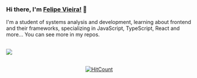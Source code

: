 ### Hi there, I'm [Felipe Vieira!](https://www.linkedin.com/in/felipesvfx/) 👋

I'm a student of systems analysis and development, learning about frontend
and their frameworks, specializing in JavaScript, TypeScript, React and more...
You can see more in my repos.

<div align="center">

</div>
<br/>

<a href="https://github.com/2lipe/Xamarin.Forms.NeoControls">
  <img align="center" src="https://github-readme-stats.anuraghazra1.vercel.app/api/top-langs/?username=2lipe&hide=Batchfile" />
</a>

<br />
<br />
<div align="center">

[![HitCount](http://hits.dwyl.com/2lipe/2lipe.svg)](http://hits.dwyl.com/2lipe/2lipe)

</div>